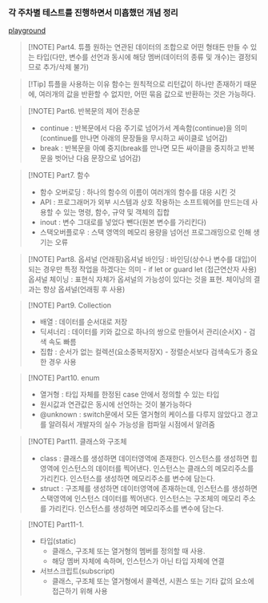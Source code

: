 ### 각 주차별 테스트를 진행하면서 미흡했던 개념 정리 
[playground](https://github.com/Seo-garden/Allen-swift/blob/main/%EB%B3%B5%EC%8A%B5%EB%82%B4%EC%9A%A9/MyPlayground.playground/Contents.swift)
> [!NOTE] Part4. 튜플
> 원하는 연관된 데이터의 조합으로 어떤 형태든 만들 수 있는 타입(다만, 변수를 선언과 동시에 해당 멤버(데이터의 종류 및 개수)는 결정되므로 추가/삭제 불가)

> [!Tip] 튜플을 사용하는 이유
> 함수는 원칙적으로 리턴값이 하나만 존재하기 때문에, 여러개의 값을 반환할 수 없지만, 어떤 묶음 값으로 반환하는 것은 가능하다.

> [!NOTE] Part6. 반복문의 제어 전송문
> - continue : 반복문에서 다음 주기로 넘어가서 계속함(continue)을 의미(continue를 만나면 아래의 문장들을 무시하고 싸이클로 넘어감)
> - break : 반복문을 아예 중지(break를 만나면 모든 싸이클을 중지하고 반복문을 벗어난 다음 문장으로 넘어감)

> [!NOTE] Part7. 함수
> - 함수 오버로딩 : 하나의 함수의 이름이 여러개의 함수를 대응 시킨 것 
> - API : 프로그래머가 외부 시스템과 상호 작용하는 소프트웨어를 만드는데 사용할 수 있는 명령, 함수, 규약 및 객체의 집합
> - inout : 변수 그대로를 넣었다 뺀다(원본 변수를 가리킨다)
> - 스택오버플로우 : 스택 영역의 메모리 용량을 넘어선 프로그래밍으로 인해 생기는 오류

> [!NOTE] Part8. 옵셔널
> (언래핑)옵셔널 바인딩 : 바인딩(상수나 변수를 대입)이 되는 경우만 특정 작업을 하겠다는 의미 - if let or guard let 
> (접근연산자 사용)옵셔널 체이닝 : 표현식 자체가 옵셔널의 가능성이 있다는 것을 표현. 체이닝의 결과는 항상 옵셔널(언래핑 후 사용)

> [!NOTE] Part9. Collection
> - 배열 : 데이터를 순서대로 저장
> - 딕셔너리 : 데이터를 키와 값으로 하나의 쌍으로 만들어서 관리(순서X) - 검색 속도 빠름
> - 집합 : 순서가 없는 컬렉션(요소중복저장X) - 정렬순서보다 검색속도가 중요한 경우 사용

> [!NOTE] Part10. enum
> - 열거형 : 타입 자체를 한정된 case 안에서 정의할 수 있는 타입
> - 원시값과 연관값은 동시에 선언하는 것이 불가능하다
> - @unknown : switch문에서 모든 열거형의 케이스를 다루지 않았다고 경고를 알려줘서 개발자의 실수 가능성을 컴파일 시점에서 알려줌

> [!NOTE] Part11. 클래스와 구조체
> - class : 클래스를 생성하면 데이터영역에 존재한다. 인스턴스를 생성하면 힙 영역에 인스턴스의 데이터를 찍어낸다. 인스턴스는 클래스의 메모리주소를 가리킨다. 인스턴스를 생성하면 메모리주소를 변수에 담는다.
> - struct : 구조체를 생성하면 데이터영역에 존재하는데, 인스턴스를 생성하면 스택영역에 인스턴스 데이터를 찍어낸다. 인스턴스는 구조체의 메모리 주소를 가리킨다. 인스턴스를 생성하면 메모리주소를 변수에 담는다.

> [!NOTE] Part11-1. 
> - 타입(static)
> 	- 클래스, 구조체 또는 열거형의 멤버를 정의할 때 사용.
> 	- 해당 멤버 자체에 속하며, 인스턴스가 아닌 타입 자체에 연결
> - 서브스크립트(subscript)
> 	- 클래스, 구조체 또는 열거형에서 콜렉션, 시퀀스 또는 기타 값의 요소에 접근하기 위해 사용
